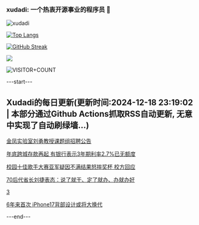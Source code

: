 ### xudadi: 一个热衷开源事业的程序员 👋

![xudadi](https://github-readme-stats-git-masterorgs-github-readme-stats-team.vercel.app/api?username=xudadi)

[![Top Langs](https://github-readme-stats.vercel.app/api/top-langs/?username=xudadi)](https://github.com/anuraghazra/github-readme-stats)

[![GitHub Streak](https://streak-stats.demolab.com?user=xudadi&locale=zh_Hans)](https://git.io/streak-stats)

![](https://raw.githubusercontent.com/xudadi/xudadi/main/assets/github-contribution-grid-snake.svg)

![VISITOR+COUNT](https://komarev.com/ghpvc/?username=xudadi&label=VISITOR+COUNT)


---start---

## Xudadi的每日更新(更新时间:2024-12-18 23:19:02 | 本部分通过Github Actions抓取RSS自动更新, 无意中实现了自动刷绿墙...)

[金凤实验室刘勇教授课题组招聘公告](https://www.gongkaoleida.com/article/2235690)

[年底跨城存款再起 有银行表示3年期利率2.7%已无额度](https://m.163.com/news/article/JJNDJJ1V05198CJN.html)

[校园十佳歌手大赛亚军疑因不满结果怒摔奖杯 校方回应](https://m.163.com/news/article/JJMKOFHM053469KC.html)

[70后代省长刘捷表态：说了就干、定了就办、办就办好](https://m.163.com/news/article/JJNABOHO0001899O.html)

[3](https://m.163.com/touch/news/sub/domestic)

[6年来首次 iPhone17背部设计或将大换代](https://m.163.com/news/article/JJN9HPD0053469LG.html)

---end---

